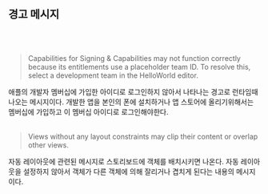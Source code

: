 ## 경고 메시지
<br><br>
> Capabilities for Signing & Capabilities may not function correctly because its entitlements use a placeholder team ID. To resolve this, select a development team in the HelloWorld editor.

애플의 개발자 멤버십에 가입한 아이디로 로그인하지 않아서 나타나는 경고로 런타임때 나오는 메시지이다.
개발한 앱을 본인의 폰에 설치하거나 앱 스토어에 올리기위해서는 멤버십에 가입하고 이 멤버십 아이디로 로그인해야한다. 
<br><br>

> Views without any layout constraints may clip their content or overlap other views.

자동 레이아웃에 관련된 메시지로 스토리보드에 객체를 배치시키면 나온다.
자동 레이아웃을 설정하지 않아서 객체가 다른 객체에 의해 잘리거나 겹치게 된다는 내용의 메시지이다. 
<br><br>
